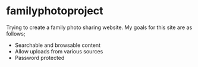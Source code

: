 # familyphotoproject
Trying to create a family photo sharing website.
My goals for this site are as follows;
<ul>
<li>Searchable and browsable content </li>
<li>Allow uploads from various sources</li>
<li>Password protected</li>
</ul>
